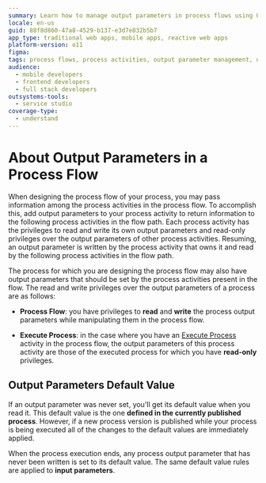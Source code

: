 ```yaml
---
summary: Learn how to manage output parameters in process flows using OutSystems 11 (O11) to facilitate data passage between activities.
locale: en-us
guid: 88f8d860-47a8-4529-b137-e3d7e832b5b7
app_type: traditional web apps, mobile apps, reactive web apps
platform-version: o11
figma:
tags: process flows, process activities, output parameter management, data transfer in processes, process design
audience:
  - mobile developers
  - frontend developers
  - full stack developers
outsystems-tools:
  - service studio
coverage-type:
  - understand
---
```


# About Output Parameters in a Process Flow

When designing the process flow of your process, you may pass information among the process activities in the process flow. To accomplish this, add output parameters to your process activity to return information to the following process activities in the flow path. Each process activity has the privileges to read and write its own output parameters and read-only privileges over the output parameters of other process activities. Resuming, an output parameter is written by the process activity that owns it and read by the following process activities in the flow path.

The process for which you are designing the process flow may also have output parameters that should be set by the process activities present in the flow. The read and write privileges over the output parameters of a process are as follows:

* **Process Flow**: you have privileges to **read** and **write** the process output parameters while manipulating them in the process flow.

* **Execute Process**: in the case where you have an [Execute Process](<../../../ref/lang/auto/class-execute-process.md>) activity in the process flow, the output parameters of this process activity are those of the executed process for which you have **read-only** privileges.

## Output Parameters Default Value

If an output parameter was never set, you'll get its default value when you read it. This default value is the one **defined in the currently published process**. However, if a new process version is published while your process is being executed all of the changes to the default values are immediately applied.

When the process execution ends, any process output parameter that has never been written is set to its default value. The same default value rules are applied to **input parameters**.
